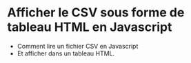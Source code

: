 # Afficher le CSV sous forme de tableau HTML en Javascript

* Comment lire un fichier CSV en Javascript 
* Et afficher dans un tableau HTML.